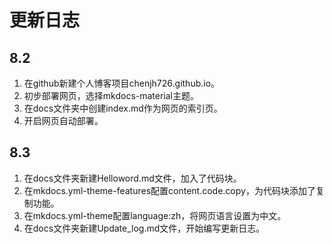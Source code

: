 # 更新日志

## 8.2
1. 在github新建个人博客项目chenjh726.github.io。
2. 初步部署网页，选择mkdocs-material主题。
3. 在docs文件夹中创建index.md作为网页的索引页。
4. 开启网页自动部署。

## 8.3
1. 在docs文件夹新建Helloword.md文件，加入了代码块。
2. 在mkdocs.yml-theme-features配置content.code.copy，为代码块添加了复制功能。
3. 在mkdocs.yml-theme配置language:zh，将网页语言设置为中文。
4. 在docs文件夹新建Update_log.md文件，开始编写更新日志。
